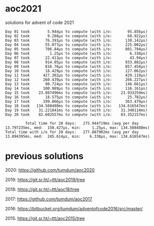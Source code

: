 # aoc2021
solutions for advent of code 2021

```
Day 01 took        5.944µs to compute (with i/o:       95.856µs)
Day 02 took        9.288µs to compute (with i/o:       68.922µs)
Day 03 took       76.391µs to compute (with i/o:      138.142µs)
Day 04 took       55.077µs to compute (with i/o:      225.002µs)
Day 05 took       706.84µs to compute (with i/o:      801.794µs)
Day 06 took         1.25µs to compute (with i/o:        6.338µs)
Day 07 took       22.413µs to compute (with i/o:        43.94µs)
Day 08 took       914.05µs to compute (with i/o:      933.882µs)
Day 09 took       816.76µs to compute (with i/o:      857.458µs)
Day 10 took       18.429µs to compute (with i/o:      127.062µs)
Day 11 took      427.302µs to compute (with i/o:      429.119µs)
Day 12 took      260.439µs to compute (with i/o:      266.227µs)
Day 13 took       90.724µs to compute (with i/o:      146.661µs)
Day 14 took      100.989µs to compute (with i/o:      116.161µs)
Day 15 took    23.887496ms to compute (with i/o:    23.933259ms)
Day 16 took       18.575µs to compute (with i/o:       25.782µs)
Day 17 took      199.866µs to compute (with i/o:      363.479µs)
Day 18 took   134.508488ms to compute (with i/o:   134.616547ms)
Day 19 took    31.221841ms to compute (with i/o:    31.340114ms)
Day 20 took    82.602557ms to compute (with i/o:    83.352157ms)

         Total time for 20 days:   275.944719ms (avg per day 13.797235ms, med:  150.427µs, min:     1.25µs, max: 134.508488ms)
Total time with i/o for 20 days:   277.887902ms (avg per day 13.894395ms, med:  245.614µs, min:    6.338µs, max: 134.616547ms)
```

# previous solutions

2020: https://github.com/tumdum/aoc2020

2019: https://git.sr.ht/~ttt/aoc2019/tree

2018: https://git.sr.ht/~ttt/aoc18/tree

2017: https://github.com/tumdum/aoc2017

2016: https://bitbucket.org/tumdum/adventofcode2016/src/master/

2015: https://git.sr.ht/~ttt/aoc2015/tree
